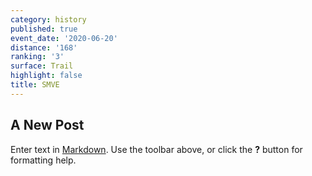 ```yaml
---
category: history
published: true
event_date: '2020-06-20'
distance: '168'
ranking: '3'
surface: Trail
highlight: false
title: SMVE
---
```

## A New Post

Enter text in [Markdown](http://daringfireball.net/projects/markdown/). Use the toolbar above, or click the **?** button for formatting help.
